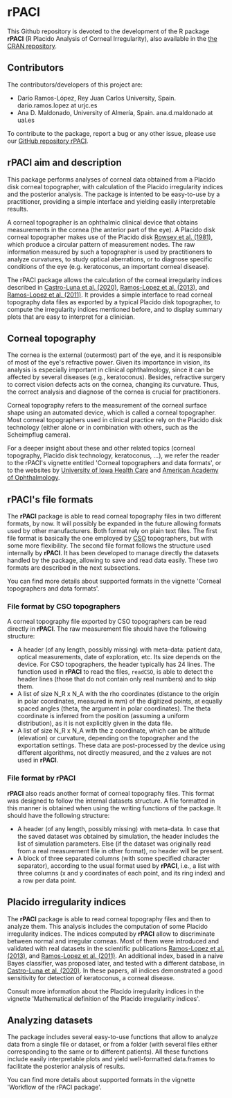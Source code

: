 # rPACI

  This Github repository is devoted to the development of the R package **rPACI** (R Placido Analysis of Corneal Irregularity), also available in the [the CRAN repository](https://cran.r-project.org/package=rPACI).

  ## Contributors
  The contributors/developers of this project are:
  * Darío Ramos-López,  Rey Juan Carlos University, Spain.  dario.ramos.lopez at urjc.es
  * Ana D. Maldonado, University of Almería, Spain. ana.d.maldonado at ual.es
  
  To contribute to the package, report a bug or any other issue, please use our [GitHub repository rPACI](https://github.com/dariorlual/rPACI).

  ## rPACI aim and description
  
  This package performs analyses of corneal data obtained from a Placido disk corneal topographer, with calculation of the Placido irregularity indices and the posterior analysis. The package is intented to be easy-to-use by a practitioner, providing a simple interface and yielding easily interpretable results.
  
  A corneal topographer is an ophthalmic clinical device that obtains measurements in the cornea (the anterior part of the eye). A Placido disk corneal topographer makes use of the Placido disk [Rowsey et al. (1981)](https://doi.org/10.1001/archopht.1981.03930011093022), which produce a circular pattern of measurement nodes. The raw information measured by such a topographer is used by practitioners to analyze curvatures, to study optical aberrations, or to diagnose specific conditions of the eye (e.g. keratoconus, an important corneal disease). 
  
  The rPACI package allows the calculation of the corneal irregularity indices described in [Castro-Luna et al. (2020)](https://doi.org/10.1016%2Fj.clae.2019.12.006), [Ramos-Lopez et al. (2013)](https://doi.org/10.1097%2FOPX.0b013e3182843f2a), and [Ramos-Lopez et al. (2011)](https://doi.org/10.1097/opx.0b013e3182279ff8). It provides a simple interface to read corneal topography data files as exported by a typical Placido disk topographer, to compute the irregularity indices mentioned before, and to display summary plots that are easy to interpret for a clinician.

  ## Corneal topography
  
  The cornea is the external (outermost) part of the eye, and it is responsible of most of the eye's refractive power. Given its importance in vision, its analysis is especially important in clinical ophthalmology, since it can be affected by several diseases (e.g., keratoconus). Besides, refractive surgery to correct vision defects acts on the cornea, changing its curvature. Thus, the correct analysis and diagnose of the cornea is crucial for practitioners. 
  
  Corneal topography refers to the measurement of the corneal surface shape using an automated device, which is called a corneal topographer. Most corneal topographers used in clinical practice rely on the Placido disk technology (either alone or in combination with others, such as the Scheimpflug camera).

  For a deeper insight about these and other related topics (corneal topography, Placido disk technology, keratoconus, ...), we refer the reader to the rPACI's vignette entitled 'Corneal topographers and data formats', or to the websites by [University of Iowa Health Care](https://webeye.ophth.uiowa.edu/eyeforum/tutorials/Corneal-Imaging/Index.htm) and [American Academy of Ophthalmology](https://eyewiki.aao.org/Corneal_Topography).
  
  ## rPACI's file formats
  
  The **rPACI** package is able to read corneal topography files in two different formats, by now. It will possibly be expanded in the future allowing formats used by other manufacturers. Both format rely on plain text files. The first file format is basically the one employed by [CSO](https://www.csoitalia.it) topographers, but with some more flexibility. The second file format follows the structure used internally by **rPACI**. It has been developed to manage directly the datasets handled by the package, allowing to save and read data easily. These two formats are described in the next subsections.
  
  You can find more details about supported formats in the vignette 'Corneal topographers and data formats'.	
  
  ### File format by CSO topographers
	
  A corneal topography file exported by CSO topographers can be read directly in **rPACI**. The raw measurement file should have the following structure:

  * A header (of any length, possibly missing) with meta-data: patient data, optical measurements, date of exploration, etc. Its size depends on the device. For CSO topographers, the header typically has 24 lines. The function used in **rPACI** to read the files, `readCSO`, is able to detect the header lines (those that do not contain only real numbers) and to skip them.
  * A list of size N_R x N_A with the rho coordinates (distance to the origin in polar coordinates, measured in mm) of the digitized points, at equally spaced angles (theta, the argument in polar coordinates). The theta coordinate is inferred from the position (assuming a uniform distribution), as it is not explicitly given in the data file.
  * A list of size N_R x N_A with the z coordinate, which can be altitude (elevation) or curvature, depending on the topographer and the exportation settings. These data are post-processed by the device using different algorithms, not directly measured, and the z values are not used in **rPACI**.
	
  ### File format by rPACI
	
  **rPACI** also reads another format of corneal topography files. This format was designed to follow the internal datasets structure. A file formatted in this manner is obtained when using the writing functions of the package. It should have the following structure:	
		
  * A header (of any length, possibly missing) with meta-data. In case that the saved dataset was obtained by simulation, the header includes the list of simulation parameters. Else (if the dataset was originally read from a real measurement file in other format), no header will be present.
  * A block of three separated columns (with some specified character separator), according to the usual format used by **rPACI**, i.e., a list with three columns (x and y coordinates of each point, and its ring index) and a row per data point.
  
  ## Placido irregularity indices
  
  The **rPACI** package is able to read corneal topography files and then to analyze them. This analysis includes the computation of some Placido irregularity indices. The indices computed by **rPACI** allow to discriminate between normal and irregular corneas. Most of them were introduced and validated with real datasets in the scientific publications [Ramos-Lopez et al. (2013)](https://doi.org/10.1097%2FOPX.0b013e3182843f2a), and [Ramos-Lopez et al. (2011)](https://doi.org/10.1097/opx.0b013e3182279ff8). An additional index, based in a naive Bayes classifier, was proposed later, and tested with a different database, in [Castro-Luna et al. (2020)](https://doi.org/10.1016%2Fj.clae.2019.12.006). In these papers, all indices demonstrated a good sensitivity for detection of keratoconus, a corneal disease.
		
  Consult more information about the Placido irregularity indices in the vignette 'Mathematical definition of the Placido irregularity indices'.	
		
  ## Analyzing datasets 
  
  The package includes several easy-to-use functions that allow to analyze data from a single file or dataset, or from a folder (with several files either corresponding to the same or to different patients). All these functions include easily interpretable plots and yield well-formatted data.frames to facilitate the posterior analysis of results.
		
  You can find more details about supported formats in the vignette 'Workflow of the rPACI package'.	

